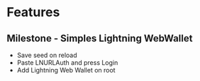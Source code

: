# Features

## Milestone - Simples Lightning WebWallet

- Save seed on reload
- Paste LNURLAuth and press Login
- Add Lightning Web Wallet on root